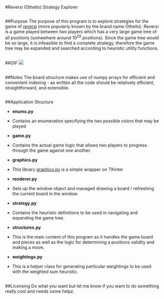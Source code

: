 #Reversi (Othello) Strategy Explorer

##
##Purpose
The purpose of this program is to explore strategies for the game of [reversi](http://en.wikipedia.org/wiki/Reversi) (more popularly known by the brand name Othello). Reversi is a game played between two players which has a very large game tree of all positions (somewhere around 10<sup>28</sup> positions). Since the game tree would be so large, it is infeasible to find a complete strategy, therefore the game tree may be expanded and searched according to heuristic utility functions.

##
##GIF
<img src="https://raw.githubusercontent.com/RutledgePaulV/reversi-ai/master/animation.gif"/>

##
##Notes
The board structure makes use of numpy arrays for efficient and convenient indexing - as written all the code should be relatively efficient, straightforward, and extensible.

##
##Application Structure

+ **enums.py**

 + Contains an enumeration specifying the two possible colors that may be played

+ **game.py**
 
 + Contains the actual game logic that allows two players to progress through the game against one another.

+ **graphics.py**
 
 + This library [graphics.py](http://mcsp.wartburg.edu/zelle/python/graphics.py) is a simple wrapper on TKinter
        
+ **renderer.py**
 
 + Sets up the window object and managed drawing a board / refreshing the current board in the window.
 
+ **strategy.py**
 
 + Contains the heuristic definitions to be used in navigating and expanding the game tree.
 
+ **structures.py**
 
 + This is the main content of this program as it handles the game board and pieces as well as the logic for determining a positions validity and making a move.
 
+ **weightings.py**
 
 + This is a helper class for generating particular weightings to be used with the weighted sum heuristic.
 
##
##Licensing
Do what you want but let me know if you want to do something really cool and needs some helpz.
